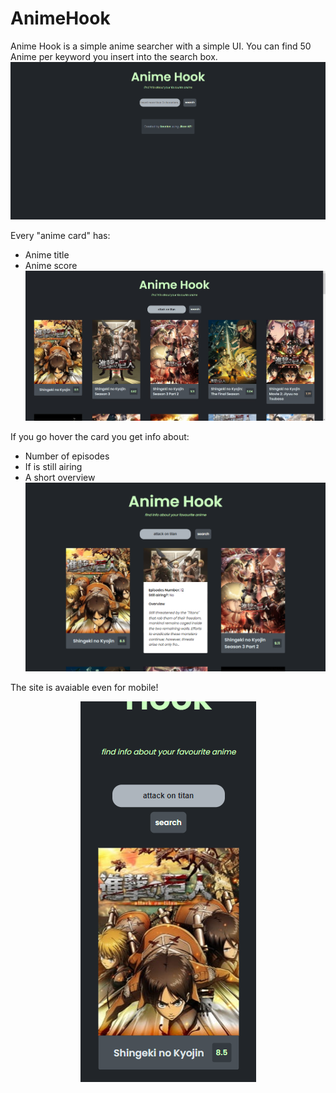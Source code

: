 # AnimeHook
Anime Hook is a simple anime searcher with a simple UI.
You can find 50 Anime per keyword you insert into the search box.  
![](screen/opera_bRSsCHF01i.png)

Every "anime card" has:
* Anime title
* Anime score  
![](screen/opera_FH4lLIc44T.jpg)

If you go hover the card you get info about:
* Number of episodes
* If is still airing
* A short overview  
![](screen/opera_YIS0p8PuFh.png)

The site is avaiable even for mobile!  
<p align="center">
<img src="screen/opera_gAFJueBs15.png" 
     </p>
